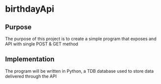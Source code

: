 # birthdayApi

## Purpose

The purpose of this project is to create a simple program that exposes and API with single POST & GET method

## Implementation

The program will be written in Python, a TDB database used to store data delivered through the API 